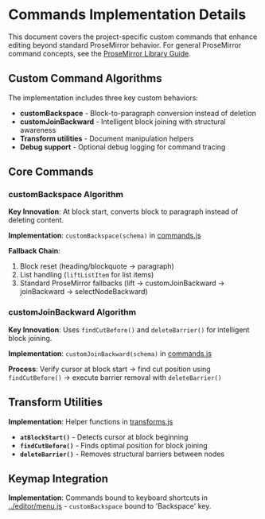 # Commands Implementation Details

This document covers the project-specific custom commands that enhance editing beyond standard ProseMirror behavior. For general ProseMirror command concepts, see the [ProseMirror Library Guide](../../CLAUDE.md).

## Custom Command Algorithms

The implementation includes three key custom behaviors:
- **customBackspace** - Block-to-paragraph conversion instead of deletion
- **customJoinBackward** - Intelligent block joining with structural awareness  
- **Transform utilities** - Document manipulation helpers
- **Debug support** - Optional debug logging for command tracing

## Core Commands

### customBackspace Algorithm

**Key Innovation**: At block start, converts block to paragraph instead of deleting content.

**Implementation**: `customBackspace(schema)` in [commands.js](commands.js)

**Fallback Chain**:
1. Block reset (heading/blockquote → paragraph)
2. List handling (`liftListItem` for list items)
3. Standard ProseMirror fallbacks (lift → customJoinBackward → joinBackward → selectNodeBackward)

### customJoinBackward Algorithm  

**Key Innovation**: Uses `findCutBefore()` and `deleteBarrier()` for intelligent block joining.

**Implementation**: `customJoinBackward(schema)` in [commands.js](commands.js)

**Process**: Verify cursor at block start → find cut position using `findCutBefore()` → execute barrier removal with `deleteBarrier()`

## Transform Utilities

**Implementation**: Helper functions in [transforms.js](transforms.js)

- **`atBlockStart()`** - Detects cursor at block beginning
- **`findCutBefore()`** - Finds optimal position for block joining  
- **`deleteBarrier()`** - Removes structural barriers between nodes

## Keymap Integration

**Implementation**: Commands bound to keyboard shortcuts in [../editor/menu.js](../editor/menu.js) - `customBackspace` bound to 'Backspace' key.
